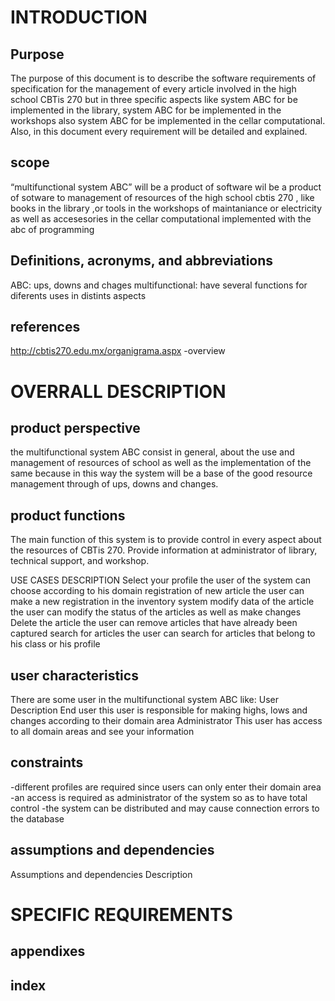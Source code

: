 # INTRODUCTION

## Purpose
The purpose of this document is to describe the software requirements of specification for the management of every article involved in the high school CBTis 270  but in three specific aspects like system ABC for be implemented in the library, system ABC for be implemented in the workshops also system ABC for be implemented in the cellar computational. Also, in this document every requirement will be detailed and explained.

## scope
“multifunctional system ABC” will be a product of software wil be a product of sotware to management of resources of the high school cbtis 270 , like books in the library ,or tools in the workshops of maintaniance or electricity  as well as   accesesories in the cellar computational  implemented with  the abc of programming

## Definitions, acronyms, and abbreviations 
ABC: ups, downs and chages 
multifunctional: have several functions for diferents uses in distints aspects

## references 
http://cbtis270.edu.mx/organigrama.aspx
-overview
# OVERRALL DESCRIPTION 
## product perspective 
the multifunctional system ABC consist in general, about the use and management of resources of school as well as the implementation of the same because in this way the system will be a base of the good resource management through of ups, downs and changes.
## product functions 
The main function of this system is to provide control in every aspect about the resources of CBTis 270. Provide information at administrator of library, technical support, and workshop. 

USE CASES 	DESCRIPTION 
Select your profile 	the user of the system can choose according to his domain
registration of new article	the user can make a new registration in the inventory system
modify data of the article	the user can modify the status of the articles as well as make changes
Delete the article	the user can remove articles that have already been captured
search for articles	the user can search for articles that belong to his class or his profile


## user characteristics
There are some user in the multifunctional system ABC like:
User 	Description 
End user 	this user is responsible for making highs, lows and changes according to their domain area
Administrator 	This user has access to all domain areas and see your information
	

 
## constraints 
-different profiles are required since users can only enter their domain area
-an access is required as administrator of the system so as to have total control
-the system can be distributed and may cause connection errors to the database

## assumptions and dependencies 
Assumptions and dependencies 	Description 
	
	
	



# SPECIFIC REQUIREMENTS 

## appendixes

## index
